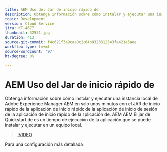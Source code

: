 ```yaml
---
title: AEM Uso del Jar de inicio rápido de
description: Obtenga información sobre cómo instalar y ejecutar una instancia local de Adobe Experience Manager AEM en solo unos minutos con el JAR de inicio rápido de la aplicación de inicio rápido de la aplicación de inicio de sesión de la aplicación de inicio rápido de la aplicación de. AEM AEM El jar de Quickstart de es un tiempo de ejecución de la aplicación que se puede instalar y ejecutar en un equipo local.
topic: Development
version: Cloud Service
jira: KT-4677
thumbnail: 32551.jpg
duration: 413
source-git-commit: f4c621f3a9caa8c2c64b8323312343fe421a5aee
workflow-type: tm+mt
source-wordcount: '97'
ht-degree: 0%

---
```



# AEM Uso del Jar de inicio rápido de

Obtenga información sobre cómo instalar y ejecutar una instancia local de Adobe Experience Manager AEM en solo unos minutos con el JAR de inicio rápido de la aplicación de inicio rápido de la aplicación de inicio de sesión de la aplicación de inicio rápido de la aplicación de. AEM AEM El jar de Quickstart de es un tiempo de ejecución de la aplicación que se puede instalar y ejecutar en un equipo local.

>[!VIDEO](https://video.tv.adobe.com/v/32551?quality=12&learn=on)

Para una configuración más detallada